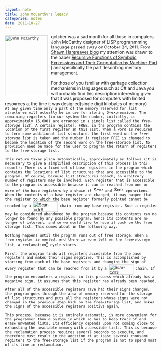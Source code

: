 ```yaml
---
layout: note
title: John McCarthy's legacy
categories: notes
date: 2011-10-27
---
```

<div style="display:inline;float:left;margin-top:5px;margin-right:10px;margin-bottom:0px;margin-left:0px"><code><a href="http://www-formal.stanford.edu/jmc/jmcbw.jpg" imageanchor="1" rel="nofollow"><img alt="John McCarthy" border="0" height="200" src="http://www-formal.stanford.edu/jmc/jmcbw.jpg" width="142"/></a></code></div><div>qctober was a sad month for all those in computers. John McCarthy designer of LISP programmming language passed away on October 24, 2011. From <a href="http://blogs.msdn.com/b/shawnhar/" rel="nofollow" target="_blank">Shawn Hargreaves blog</a> my attention was drawn to the paper <a href="http://www-formal.stanford.edu/jmc/recursive/recursive.html" rel="nofollow" target="_blank">Recursive Functions of Symbolic Expressions and Their Computation by Machine, Part I</a> and specifically the part describing memory management. </div><div><br/></div><div>For those of you familiar with garbage collection mechanisms in languages such as C# and Java you will probably find this description interesting given that it was proposed for computers with limited resources at the time it was designed(single digit kilobytes of memory). </div>


<!--break-->

<div class="sites-codeblock sites-codesnippet-block"><code>At any given time only a part of the memory reserved for list structures will actually be in use for storing S-expressions. The remaining registers (in our system the number, initially, is approximately 15,000) are arranged in a single list called the</code><code> </code><em><code>free-storage list</code></em><code>. A certain register, FREE, in the program contains the location of the first register in this list. When a word is required to form some additional list structure, the first word on the</code><code> </code><em><code>free-storage list</code></em><code> </code><code>is taken and the number in register FREE is changed to become the location of the second word on the free-storage list. No provision need be made for the user to program the return of registers to the free-storage list.</code><p><code>This return takes place automatically, approximately as follows (it is necessary to give a simplified description of this process in this report): There is a fixed set of base registers in the program which contains the locations of list structures that are accessible to the program. Of course, because list structures branch, an arbitrary number of registers may be involved. Each register that is accessible to the program is accessible because it can be reached from one or more of the base registers by a chain of</code><code> </code><img align="bottom" alt="$car$" border="0" height="16" src="http://www-formal.stanford.edu/jmc/recursive/img210.png" width="31"/><code> </code><code>and</code><code> </code><img align="bottom" alt="$cdr$" border="0" height="17" src="http://www-formal.stanford.edu/jmc/recursive/img211.png" width="31"/><code> </code><code>operations. When the contents of a base register are changed, it may happen that the register to which the base register formerly pointed cannot be reached by a</code><code> </code><img align="middle" alt="$car-cdr$" border="0" height="35" src="http://www-formal.stanford.edu/jmc/recursive/img212.png" width="81"/><code> </code><code>chain from any base register. Such a register may be considered abandoned by the program because its contents can no longer be found by any possible program; hence its contents are no longer of interest, and so we would like to have it back on the free-storage list. This comes about in the following way.</code></p><p><code>Nothing happens until the program runs out of free storage. When a free register is wanted, and there is none left on the free-storage list, a reclamation</code><a href="http://www-formal.stanford.edu/jmc/recursive/footnode.html#foot357" name="tex2html8" rel="nofollow"><sup><code>8</code></sup></a><code> </code><code>cycle starts.</code></p><p><code>First, the program finds all registers accessible from the base registers and makes their signs negative. This is accomplished by starting from each of the base registers and changing the sign of every register that can be reached from it by a</code><code> </code><img align="middle" alt="$car-cdr$" border="0" height="35" src="http://www-formal.stanford.edu/jmc/recursive/img212.png" width="81"/><code> </code><code>chain. If the program encounters a register in this process which already has a negative sign, it assumes that this register has already been reached.</code></p><p><code>After all of the accessible registers have had their signs changed, the program goes through the area of memory reserved for the storage of list structures and puts all the registers whose signs were not changed in the previous step back on the free-storage list, and makes the signs of the accessible registers positive again.</code></p><p><code>This process, because it is entirely automatic, is more convenient for the programmer than a system in which he has to keep track of and erase unwanted lists. Its efficiency depends upon not coming close to exhausting the available memory with accessible lists. This is because the reclamation process requires several seconds to execute, and therefore must result in the addition of at least several thousand registers to the free-storage list if the program is not to spend most of its time in reclamation.</code><code> </code></p></div>